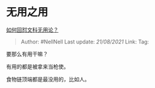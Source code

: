 # 无用之用
[如何回怼文科无用论？](https://www.zhihu.com/question/372621537/answer/1416068539)

> Author: #NellNell
> Last update: *21/08/2021*
> Link:
> Tag:

要那么有用干嘛？

有用的都是被拿来当枪使。

食物链顶端都是最没用的，比如人。

